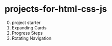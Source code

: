 # projects-for-html-css-js

0. project starter
1. Expanding Cards
2. Progress Steps
3. Rotating Navigation
